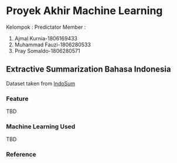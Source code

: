 # Proyek Akhir Machine Learning

Kelompok  : Predictator
Member    :
  1. Ajmal Kurnia-1806169433
  2. Muhammad Fauzi-1806280533
  3. Pray Somaldo-1806280571

## Extractive Summarization Bahasa Indonesia

Dataset taken from [IndoSum](https://github.com/kata-ai/indosum)

### Feature
  TBD

### Machine Learning Used
  TBD

### Reference
